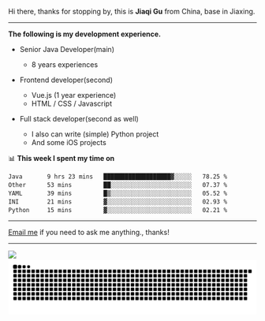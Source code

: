 Hi there, thanks for stopping by, this is **Jiaqi Gu** from China, base in Jiaxing.

---

**The following is my development experience.**

- Senior Java Developer(main)
  - 8 years experiences

- Frontend developer(second)
  - Vue.js (1 year experience)
  - HTML / CSS / Javascript
  
- Full stack developer(second as well)
  - I also can write (simple) Python project
  - And some iOS projects

📊 **This week I spent my time on**
<!--START_SECTION:waka-->

```txt
Java       9 hrs 23 mins   ███████████████████▓░░░░░   78.25 %
Other      53 mins         ██░░░░░░░░░░░░░░░░░░░░░░░   07.37 %
YAML       39 mins         █▒░░░░░░░░░░░░░░░░░░░░░░░   05.52 %
INI        21 mins         ▓░░░░░░░░░░░░░░░░░░░░░░░░   02.93 %
Python     15 mins         ▓░░░░░░░░░░░░░░░░░░░░░░░░   02.21 %
```

<!--END_SECTION:waka-->

---

[Email me](mailto:htk2klwgr@mozmail.com?subject=Hiring_from_GitHub) if you need to ask me anything., thanks!

---

![]( https://visitor-badge.glitch.me/badge?page_id=githubgujiaqi)
![]( https://github.com/droid-Q/droid-Q/raw/output/github-contribution-grid-snake.svg#gh-dark-mode-only)
